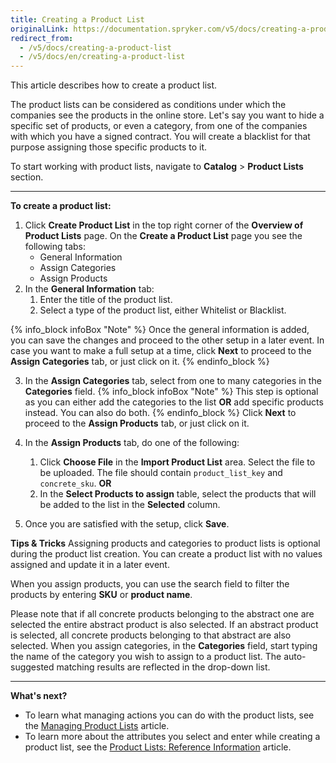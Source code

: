 ```yaml
---
title: Creating a Product List
originalLink: https://documentation.spryker.com/v5/docs/creating-a-product-list
redirect_from:
  - /v5/docs/creating-a-product-list
  - /v5/docs/en/creating-a-product-list
---
```


This article describes how to create a product list.

The product lists can be considered as conditions under which the companies see the products in the online store. Let's say you want to hide a specific set of products, or even a category, from one of the companies with which you have a signed contract. You will create a blacklist for that purpose assigning those specific products to it.

To start working with product lists, navigate to **Catalog** > **Product Lists** section.
***
**To create a product list:**
1. Click **Create Product List** in the top right corner of the **Overview of Product Lists** page.
    On the **Create a Product List** page you see the following tabs:
    * General Information
    * Assign Categories
    * Assign Products
2. In the **General Information** tab:
    1. Enter the title of the product list.
    2. Select a type of the product list, either Whitelist or Blacklist.
    
{% info_block infoBox "Note" %}
Once the general information is added, you can save the changes and proceed to the other setup in a later event. In case you want to make a full setup at a time, click **Next** to proceed to the **Assign Categories** tab, or just click on it.
{% endinfo_block %}

3. In the **Assign Categories** tab, select from one to many categories in the **Categories** field.
{% info_block infoBox "Note" %}
This step is optional as you can either add the categories to the list **OR** add specific products instead. You can also do both.
{% endinfo_block %}
    Click **Next** to proceed to the **Assign Products** tab, or just click on it.

4. In the **Assign Products** tab, do one of the following: 
    1. Click **Choose File** in the **Import Product List** area. Select the file to be uploaded. The file should contain `product_list_key` and `concrete_sku`.
    **OR**
    2. In the **Select Products to assign** table, select the products that will be added to the list in the **Selected** column.
 5. Once you are satisfied with the setup, click **Save**.


**Tips & Tricks**
Assigning products and categories to product lists is optional during the product list creation. You can create a product list with no values assigned and update it in a later event.

When you assign products, you can use the search field to filter the products by entering **SKU** or **product name**.

Please note that if all concrete products belonging to the abstract one are selected the entire abstract product is also selected. If an abstract product is selected, all concrete products belonging to that abstract are also selected.
When you assign categories, in the **Categories** field, start typing the name of the category you wish to assign to a product list. The auto-suggested matching results are reflected in the drop-down list.
***
**What's next?**

* To learn what managing actions you can do with the product lists, see the [Managing Product Lists](https://documentation.spryker.com/docs/en/managing-product-lists) article.
* To learn more about the attributes you select and enter while creating a product list, see the [Product Lists: Reference Information](https://documentation.spryker.com/docs/en/product-lists-reference-information) article.

